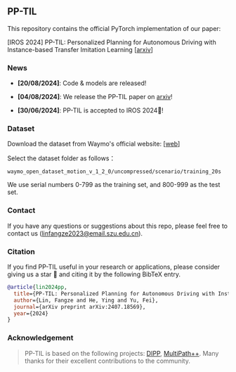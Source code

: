 ## PP-TIL

This repository contains the official PyTorch implementation of our paper:

[IROS 2024] PP-TIL: Personalized Planning for Autonomous Driving with Instance-based Transfer Imitation Learning [[arxiv](https://arxiv.org/pdf/2407.18569)]

### News

- **[20/08/2024]**: Code & models are released!
- **[04/08/2024]**: We release the PP-TIL paper on [arxiv](https://arxiv.org/pdf/2407.18569)!

- **[30/06/2024]**: PP-TIL is accepted to IROS 2024🎉!

### Dataset

Download the dataset from Waymo's official website: [[web](https://waymo.com/open/download/)]

Select the dataset folder as follows：

`waymo_open_dataset_motion_v_1_2_0/uncompressed/scenario/training_20s`

We use serial numbers 0-799 as the training set, and 800-999 as the test set.

### Contact

If you have any questions or suggestions about this repo, please feel free to contact us (linfangze2023@email.szu.edu.cn).

### Citation

If you find PP-TIL useful in your research or applications, please consider giving us a star 🌟 and citing it by the following BibTeX entry.

```BibTeX
@article{lin2024pp,
  title={PP-TIL: Personalized Planning for Autonomous Driving with Instance-based Transfer Imitation Learning},
  author={Lin, Fangze and He, Ying and Yu, Fei},
  journal={arXiv preprint arXiv:2407.18569},
  year={2024}
}
```

### Acknowledgement

>PP-TIL is based on the following projects: [DIPP](https://github.com/MCZhi/DIPP), [MultiPath++](https://github.com/stepankonev/waymo-motion-prediction-challenge-2022-multipath-plus-plus/tree/main). Many thanks for their excellent contributions to the community.

